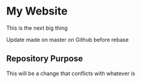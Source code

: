 # My Website

This is the next big thing


Update made on master on Github before rebase

## Repository Purpose

This will be a change that conflicts
with whatever is
